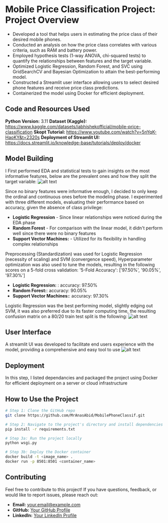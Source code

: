 # Mobile Price Classification Project: Project Overview
* Developed a tool that helps users in estimating the price class of their desired mobile phones.
* Conducted an analysis on how the price class correlates with various criteria, such as RAM and battery power.
* Employed hypothesis tests (1-way ANOVA, chi-squared tests) to quantify the relationships between features and the target variable.
* Optimized Logistic Regression, Random Forest, and SVC using GridSearchCV and Bayesian Optimization to attain the best-performing model.
* Constructed a Streamlit user interface allowing users to select desired phone features and receive price class predictions.
* Containerized the model using Docker for efficient deployment.

## Code and Resources Used 
**Python Version:** 3.11
**Dataset (Kaggle):** https://www.kaggle.com/datasets/iabhishekofficial/mobile-price-classification
**Skopt Tutorial:** https://www.youtube.com/watch?v=5nYqK-HaoKY&t=2320s
**Deployment of Streamlit UI:** https://docs.streamlit.io/knowledge-base/tutorials/deploy/docker

## Model Building 

I First performed EDA and statistical tests to gain insights on the most informative features, below are the prevalent ones and how they split the target variable:
![alt text](https://github.com/MrAnasAbid/MobilePhoneClassif/tree/main/Informative_features.png "Most informative predictors")  

Since no binary features were informative enough, I decided to only keep the ordinal and continuous ones before the modeling phase.
I experimented with three different models, evaluating their performance based on accuracy, given the absence of class privilege:
* **Logistic Regression** - Since linear relationships were noticed during the EDA phase
* **Random Forest** - For comparison with the linear model, it didn't perform well since there were no binary features
* **Support Vector Machines:** - Utilized for its flexibility in handling complex relationships

Preprocessing (Standardization) was used for Logistic Regression (necessity of scaling) and SVM (convergence speed), Hyperparameter optimization was also used to tune the models, resulting in the following scores on a 5-fold cross validation:
'5-Fold Accuracy': ['97.50%', '90.05%', '97.30%']
*	**Logistic Regression:** : accuracy: 97.50%
*	**Random Forest:**: accuracy: 90.05%
*	**Support Vector Machines:**: accuracy: 97.30%

Logistic Regression was the best performing model, slightly edging out SVM, it was also preferred due to its faster computing time, the resulting confusion matrix on a 80/20 train test split is the following:
![alt text](https://github.com/MrAnasAbid/MobilePhoneClassif/tree/main/LogRegConfusionMatrix.png "Confusion Matrix for the model") 
 
## User Interface
A streamlit UI was developed to facilitate end users experience with the model, providing a comprehensive and easy tool to use
![alt text](https://github.com/MrAnasAbid/MobilePhoneClassif/tree/main/UI_preview.png "UI preview") 

## Deployment
In this step, I listed dependancies and packaged the project using Docker for efficient deployment on a server or cloud infrastructure

## How to Use the Project

```bash
# Step 1: Clone the GitHub repo
git clone https://github.com/MrAnasAbid/MobilePhoneClassif.git

# Step 2: Navigate to the project's directory and install dependencies
pip install -r requirements.txt

# Step 3a: Run the project locally
python wsgi.py

# Step 3b: Deploy the Docker container
docker build -t <image_name> .
docker run -p 8501:8501 <container_name>
```

## Contributing
Feel free to contribute to this project! If you have questions, feedback, or would like to report issues, please reach out:
- **Email:** your.email@example.com
- **GitHub:** [Your GitHub Profile](https://github.com/YourUsername)
- **LinkedIn:** [Your LinkedIn Profile](https://www.linkedin.com/in/yourusername/)
